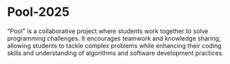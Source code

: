 # Pool-2025
"Pool" is a collaborative project where students work together to solve programming challenges. It encourages teamwork and knowledge sharing, allowing students to tackle complex problems while enhancing their coding skills and understanding of algorithms and software development practices.
